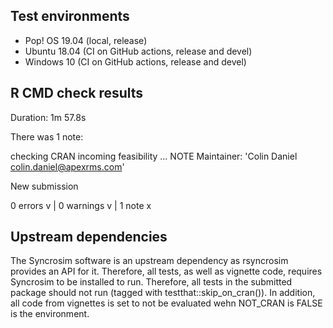 ## Test environments
* Pop! OS 19.04 (local, release)
* Ubuntu 18.04 (CI on GitHub actions, release and devel)
* Windows 10 (CI on GitHub actions, release and devel)

## R CMD check results
Duration: 1m 57.8s

There was 1 note:

checking CRAN incoming feasibility ... NOTE
Maintainer: 'Colin Daniel <colin.daniel@apexrms.com>'
  
New submission

0 errors v | 0 warnings v | 1 note x

## Upstream dependencies

The Syncrosim software is an upstream dependency as rsyncrosim provides an API for it. Therefore, all tests, as well as vignette code, requires Syncrosim to be installed to run. Therefore, all tests in the submitted package should not run (tagged with testthat::skip_on_cran()). In addition, all code from vignettes is set to not be evaluated wehn NOT_CRAN is FALSE is the environment. 